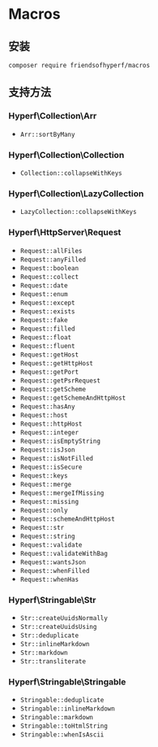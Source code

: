 # Macros

## 安装

```shell
composer require friendsofhyperf/macros
```

## 支持方法

### Hyperf\Collection\Arr

- `Arr::sortByMany`

### Hyperf\Collection\Collection

- `Collection::collapseWithKeys`

### Hyperf\Collection\LazyCollection

- `LazyCollection::collapseWithKeys`

### Hyperf\HttpServer\Request

- `Request::allFiles`
- `Request::anyFilled`
- `Request::boolean`
- `Request::collect`
- `Request::date`
- `Request::enum`
- `Request::except`
- `Request::exists`
- `Request::fake`
- `Request::filled`
- `Request::float`
- `Request::fluent`
- `Request::getHost`
- `Request::getHttpHost`
- `Request::getPort`
- `Request::getPsrRequest`
- `Request::getScheme`
- `Request::getSchemeAndHttpHost`
- `Request::hasAny`
- `Request::host`
- `Request::httpHost`
- `Request::integer`
- `Request::isEmptyString`
- `Request::isJson`
- `Request::isNotFilled`
- `Request::isSecure`
- `Request::keys`
- `Request::merge`
- `Request::mergeIfMissing`
- `Request::missing`
- `Request::only`
- `Request::schemeAndHttpHost`
- `Request::str`
- `Request::string`
- `Request::validate`
- `Request::validateWithBag`
- `Request::wantsJson`
- `Request::whenFilled`
- `Request::whenHas`

### Hyperf\Stringable\Str

- `Str::createUuidsNormally`
- `Str::createUuidsUsing`
- `Str::deduplicate`
- `Str::inlineMarkdown`
- `Str::markdown`
- `Str::transliterate`

### Hyperf\Stringable\Stringable

- `Stringable::deduplicate`
- `Stringable::inlineMarkdown`
- `Stringable::markdown`
- `Stringable::toHtmlString`
- `Stringable::whenIsAscii`
